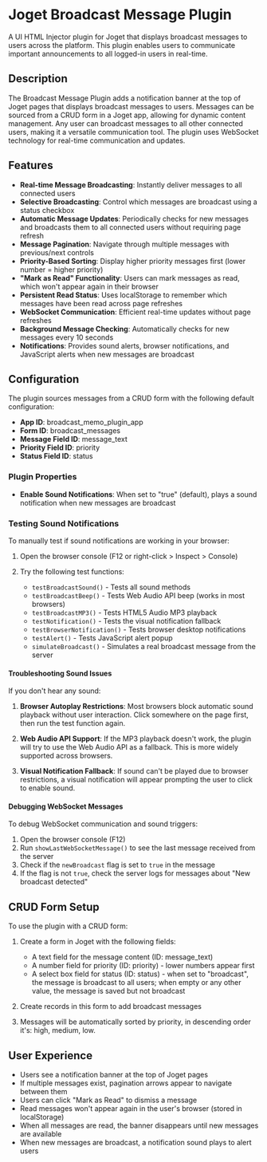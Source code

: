# Joget Broadcast Message Plugin

A UI HTML Injector plugin for Joget that displays broadcast messages to users across the platform. This plugin enables users to communicate important announcements to all logged-in users in real-time.

## Description

The Broadcast Message Plugin adds a notification banner at the top of Joget pages that displays broadcast messages to users. Messages can be sourced from a CRUD form in a Joget app, allowing for dynamic content management. Any user can broadcast messages to all other connected users, making it a versatile communication tool. The plugin uses WebSocket technology for real-time communication and updates.

## Features

- **Real-time Message Broadcasting**: Instantly deliver messages to all connected users
- **Selective Broadcasting**: Control which messages are broadcast using a status checkbox
- **Automatic Message Updates**: Periodically checks for new messages and broadcasts them to all connected users without requiring page refresh
- **Message Pagination**: Navigate through multiple messages with previous/next controls
- **Priority-Based Sorting**: Display higher priority messages first (lower number = higher priority)
- **"Mark as Read" Functionality**: Users can mark messages as read, which won't appear again in their browser
- **Persistent Read Status**: Uses localStorage to remember which messages have been read across page refreshes
- **WebSocket Communication**: Efficient real-time updates without page refreshes
- **Background Message Checking**: Automatically checks for new messages every 10 seconds
- **Notifications**: Provides sound alerts, browser notifications, and JavaScript alerts when new messages are broadcast

## Configuration

The plugin sources messages from a CRUD form with the following default configuration:

- **App ID**: broadcast_memo_plugin_app
- **Form ID**: broadcast_messages
- **Message Field ID**: message_text
- **Priority Field ID**: priority
- **Status Field ID**: status

### Plugin Properties

- **Enable Sound Notifications**: When set to "true" (default), plays a sound notification when new messages are broadcast

### Testing Sound Notifications

To manually test if sound notifications are working in your browser:

1. Open the browser console (F12 or right-click > Inspect > Console)
2. Try the following test functions:

   - `testBroadcastSound()` - Tests all sound methods
   - `testBroadcastBeep()` - Tests Web Audio API beep (works in most browsers)
   - `testBroadcastMP3()` - Tests HTML5 Audio MP3 playback
   - `testNotification()` - Tests the visual notification fallback
   - `testBrowserNotification()` - Tests browser desktop notifications
   - `testAlert()` - Tests JavaScript alert popup
   - `simulateBroadcast()` - Simulates a real broadcast message from the server

#### Troubleshooting Sound Issues

If you don't hear any sound:

1. **Browser Autoplay Restrictions**: Most browsers block automatic sound playback without user interaction. Click somewhere on the page first, then run the test function again.

2. **Web Audio API Support**: If the MP3 playback doesn't work, the plugin will try to use the Web Audio API as a fallback. This is more widely supported across browsers.

3. **Visual Notification Fallback**: If sound can't be played due to browser restrictions, a visual notification will appear prompting the user to click to enable sound.

#### Debugging WebSocket Messages

To debug WebSocket communication and sound triggers:

1. Open the browser console (F12)
2. Run `showLastWebSocketMessage()` to see the last message received from the server
3. Check if the `newBroadcast` flag is set to `true` in the message
4. If the flag is not `true`, check the server logs for messages about "New broadcast detected"

## CRUD Form Setup

To use the plugin with a CRUD form:

1. Create a form in Joget with the following fields:
   - A text field for the message content (ID: message_text)
   - A number field for priority (ID: priority) - lower numbers appear first
   - A select box field for status (ID: status) - when set to "broadcast", the message is broadcast to all users; when empty or any other value, the message is saved but not broadcast

2. Create records in this form to add broadcast messages

3. Messages will be automatically sorted by priority, in descending order it's: high, medium, low.

## User Experience

- Users see a notification banner at the top of Joget pages
- If multiple messages exist, pagination arrows appear to navigate between them
- Users can click "Mark as Read" to dismiss a message
- Read messages won't appear again in the user's browser (stored in localStorage)
- When all messages are read, the banner disappears until new messages are available
- When new messages are broadcast, a notification sound plays to alert users